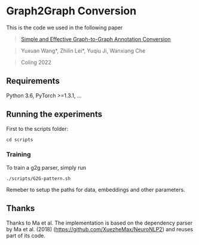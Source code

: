 # Graph2Graph Conversion

This is the code we used in the following paper
>[Simple and Effective Graph-to-Graph Annotation Conversion](~)

>Yuxuan Wang*, Zhilin Lei*, Yuqiu Ji, Wanxiang Che

>Coling 2022


## Requirements

Python 3.6, PyTorch >=1.3.1, ...

## Running the experiments
First to the scripts folder:

    cd scripts

### Training
To train a g2g parser, simply run

    ./scripts/G2G-pattern.sh
Remeber to setup the paths for data, embeddings and other parameters.


## Thanks
Thanks to Ma et al. The implementation is based on the dependency parser by Ma
 et al. (2018) (https://github.com/XuezheMax/NeuroNLP2) and reuses part of its code.
 